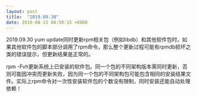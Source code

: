 ```yaml
---
layout: post
title:  "2019.09.30"
date: 2016-08-15 08:50:15 +0800   
---
```


2019.09.30
yum update同时更新rpm相关包（例如libdb）和其他软件包时，如果其他软件包的脚本部分调用了rpm命令，那么整个更新过程可能有rpmdb损坏之类的错误提示，但更新结果是正常的。

rpm -Fvh更新系统上已安装的软件包。同一个包的不同架构版本需同时更新，否则可能因冲突而更新失败，因为同一个包的不同架构包可能包含相同的安装结果文件。实际上rpm命令对一次性安装软件包的个数没有限制，同时安装还能自动处理依赖！
